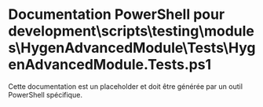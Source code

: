 # Documentation PowerShell pour development\scripts\testing\modules\HygenAdvancedModule\Tests\HygenAdvancedModule.Tests.ps1

Cette documentation est un placeholder et doit être générée par un outil PowerShell spécifique.
